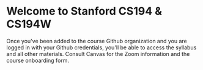 # Welcome to Stanford CS194 & CS194W

Once you've been added to the course Github organization and you are logged in with your Github credentials, you'll be able to access the syllabus and all other materials.  Consult Canvas for the Zoom information and the course onboarding form.
